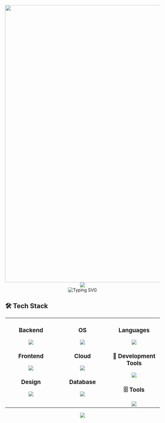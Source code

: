 <div align="center">
  <img src="https://user-images.githubusercontent.com/74038190/212284100-561aa473-3905-4a80-b561-0d28506553ee.gif" width="900">
</div>

<div align="center">
  <img src="https://capsule-render.vercel.app/api?type=waving&height=300&color=gradient&text=AMAGASAKI%20NO%20OJISAN" />
</div>

<div align="center">
  <img src="https://readme-typing-svg.herokuapp.com?font=Fira+Code&size=30&pause=1000&color=00F7C7&width=435&lines=Laravel+Developer;%EF%BD%BA%EF%BD%BA%EF%BD%BA%EF%BD%BA%EF%BD%BA...%EF%BD%BA%EF%BD%B9%EF%BD%AA%EF%BD%B4%EF%BD%B4%EF%BD%B4!!!!%F0%9F%90%93;%E3%81%AA%E3%82%93%E3%81%A7%E7%9F%A5%E3%81%A3%E3%81%A6%E3%82%93%E3%81%AE%EF%BC%9F+By%E7%94%B0%E4%B8%AD%E5%9C%AD" alt="Typing SVG" />
</div>

## 🛠️ **Tech Stack**

<table align="center">
<tr>
<td width="33%" align="center" valign="top">

### **Backend**
<img src="https://skillicons.dev/icons?i=php,laravel" />

### **Frontend**
<img src="https://skillicons.dev/icons?i=js,jquery" />

### **Design**
<img src="https://skillicons.dev/icons?i=html,bootstrap" />

</td>
<td width="33%" align="center" valign="top">
  
### **OS**
<img src="https://skillicons.dev/icons?i=linux" />

### **Cloud**
<img src="https://skillicons.dev/icons?i=aws" />

### **Database**
<img src="https://skillicons.dev/icons?i=mysql,redis" />
</td>
<td width="33%" align="center" valign="top">
  
### **Languages**
<img src="https://skillicons.dev/icons?i=java,php,python" />

### 🔧  **Development Tools**
<img src="https://skillicons.dev/icons?i=vscode,git,github,docker" />

### 🗄️  **Tools**
<img src="https://skillicons.dev/icons?i=notion" />

</td>
</tr>
</table>
<div align="center">
  <img src="https://capsule-render.vercel.app/api?type=waving&color=gradient&height=120&section=footer&animation=twinkling" />
</div>
